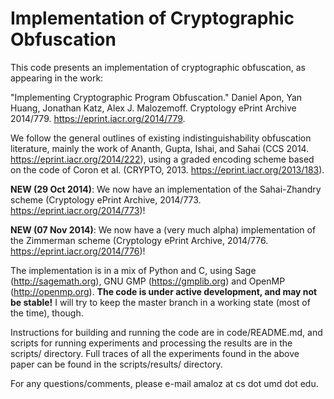 Implementation of Cryptographic Obfuscation
==================================================

This code presents an implementation of cryptographic obfuscation, as appearing
in the work:

"Implementing Cryptographic Program Obfuscation." Daniel Apon, Yan Huang,
Jonathan Katz, Alex J. Malozemoff. Cryptology ePrint Archive 2014/779.
https://eprint.iacr.org/2014/779.

We follow the general outlines of existing indistinguishability obfuscation
literature, mainly the work of Ananth, Gupta, Ishai, and Sahai (CCS 2014.
https://eprint.iacr.org/2014/222), using a graded encoding scheme based on the
code of Coron et al. (CRYPTO, 2013. https://eprint.iacr.org/2013/183).

<b>NEW (29 Oct 2014)</b>: We now have an implementation of the Sahai-Zhandry
scheme (Cryptology ePrint Archive, 2014/773. https://eprint.iacr.org/2014/773)!

<b>NEW (07 Nov 2014)</b>: We now have a (very much alpha) implementation of the
Zimmerman scheme (Cryptology ePrint Archive,
2014/776. https://eprint.iacr.org/2014/776)!

The implementation is in a mix of Python and C, using Sage
(http://sagemath.org), GNU GMP (https://gmplib.org) and OpenMP
(http://openmp.org).  <b>The code is under active development, and may not be
stable!</b> I will try to keep the master branch in a working state (most of the
time), though.

Instructions for building and running the code are in code/README.md, and
scripts for running experiments and processing the results are in the scripts/
directory.  Full traces of all the experiments found in the above paper can be
found in the scripts/results/ directory.

For any questions/comments, please e-mail amaloz at cs dot umd dot edu.

